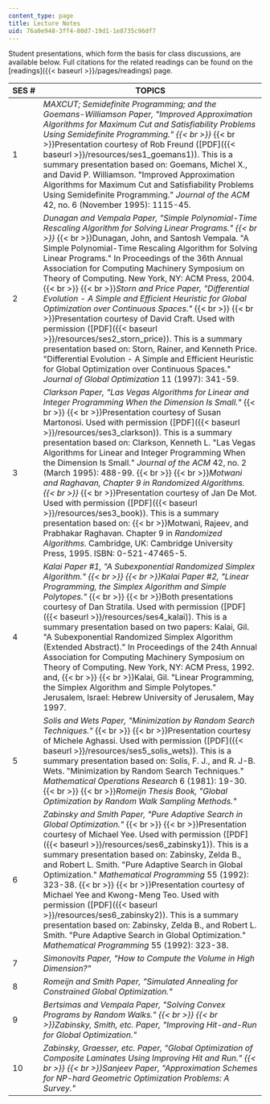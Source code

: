 ```yaml
---
content_type: page
title: Lecture Notes
uid: 76a0e948-3ff4-80d7-19d1-1e8735c96df7
---
```


Student presentations, which form the basis for class discussions, are available below. Full citations for the related readings can be found on the [readings]({{< baseurl >}}/pages/readings) page.

| SES # | TOPICS |
| --- | --- |
| 1 | _MAXCUT; Semidefinite Programming; and the Goemans-Williamson Paper, "Improved Approximation Algorithms for Maximum Cut and Satisfiability Problems Using Semidefinite Programming."  {{< br >}}_  {{< br >}}Presentation courtesy of Rob Freund ([PDF]({{< baseurl >}}/resources/ses1_goemans1)). This is a summary presentation based on: Goemans, Michel X., and David P. Williamson. "Improved Approximation Algorithms for Maximum Cut and Satisfiability Problems Using Semidefinite Programming." _Journal of the ACM_ 42, no. 6 (November 1995): 1115-45. |
| 2 | _Dunagan and Vempala Paper, "Simple Polynomial-Time Rescaling Algorithm for Solving Linear Programs."  {{< br >}}_  {{< br >}}Dunagan, John, and Santosh Vempala. "A Simple Polynomial-Time Rescaling Algorithm for Solving Linear Programs." In Proceedings of the 36th Annual Association for Computing Machinery Symposium on Theory of Computing. New York, NY: ACM Press, 2004.  {{< br >}}  {{< br >}}_Storn and Price Paper, "Differential Evolution - A Simple and Efficient Heuristic for Global Optimization over Continuous Spaces."_  {{< br >}}  {{< br >}}Presentation courtesy of David Craft. Used with permission ([PDF]({{< baseurl >}}/resources/ses2_storn_price)). This is a summary presentation based on: Storn, Rainer, and Kenneth Price. "Differential Evolution - A Simple and Efficient Heuristic for Global Optimization over Continuous Spaces." _Journal of Global Optimization_ 11 (1997): 341-59. |
| 3 | _Clarkson Paper, "Las Vegas Algorithms for Linear and Integer Programming When the Dimension Is Small."_  {{< br >}}  {{< br >}}Presentation courtesy of Susan Martonosi. Used with permission ([PDF]({{< baseurl >}}/resources/ses3_clarkson)). This is a summary presentation based on: Clarkson, Kenneth L. "Las Vegas Algorithms for Linear and Integer Programming When the Dimension Is Small." _Journal of the ACM_ 42, no. 2 (March 1995): 488-99.  {{< br >}}  {{< br >}}_Motwani and Raghavan, Chapter 9 in Randomized Algorithms.  {{< br >}}_  {{< br >}}Presentation courtesy of Jan De Mot. Used with permission ([PDF]({{< baseurl >}}/resources/ses3_book)). This is a summary presentation based on:  {{< br >}}Motwani, Rajeev, and Prabhakar Raghavan. Chapter 9 in _Randomized Algorithms_. Cambridge, UK: Cambridge University Press, 1995. ISBN: 0-521-47465-5. |
| 4 | _Kalai Paper #1, "A Subexponential Randomized Simplex Algorithm."  {{< br >}}  {{< br >}}Kalai Paper #2, "Linear Programming, the Simplex Algorithm and Simple Polytopes."_  {{< br >}}  {{< br >}}Both presentations courtesy of Dan Stratila. Used with permission ([PDF]({{< baseurl >}}/resources/ses4_kalai)). This is a summary presentation based on two papers: Kalai, Gil. "A Subexponential Randomized Simplex Algorithm (Extended Abstract)." In Proceedings of the 24th Annual Association for Computing Machinery Symposium on Theory of Computing. New York, NY: ACM Press, 1992. and,  {{< br >}}  {{< br >}}Kalai, Gil. "Linear Programming, the Simplex Algorithm and Simple Polytopes." Jerusalem, Israel: Hebrew University of Jerusalem, May 1997. |
| 5 | _Solis and Wets Paper, "Minimization by Random Search Techniques."_  {{< br >}}  {{< br >}}Presentation courtesy of Michele Aghassi. Used with permission ([PDF]({{< baseurl >}}/resources/ses5_solis_wets)). This is a summary presentation based on: Solis, F. J., and R. J-B. Wets. "Minimization by Random Search Techniques." _Mathematical Operations Research_ 6 (1981): 19-30.  {{< br >}}  {{< br >}}_Romeijn Thesis Book, "Global Optimization by Random Walk Sampling Methods."_ |
| 6 | _Zabinsky and Smith Paper, "Pure Adaptive Search in Global Optimization."_  {{< br >}}  {{< br >}}Presentation courtesy of Michael Yee. Used with permission ([PDF]({{< baseurl >}}/resources/ses6_zabinsky1)). This is a summary presentation based on: Zabinsky, Zelda B., and Robert L. Smith. "Pure Adaptive Search in Global Optimization." _Mathematical Programming_ 55 (1992): 323-38.  {{< br >}}  {{< br >}}Presentation courtesy of Michael Yee and Kwong-Meng Teo. Used with permission ([PDF]({{< baseurl >}}/resources/ses6_zabinsky2)). This is a summary presentation based on: Zabinsky, Zelda B., and Robert L. Smith. "Pure Adaptive Search in Global Optimization." _Mathematical Programming_ 55 (1992): 323-38. |
| 7 | _Simonovits Paper, "How to Compute the Volume in High Dimension?"_ |
| 8 | _Romeijn and Smith Paper, "Simulated Annealing for Constrained Global Optimization."_ |
| 9 | _Bertsimas and Vempala Paper, "Solving Convex Programs by Random Walks."  {{< br >}}  {{< br >}}Zabinsky, Smith, etc. Paper, "Improving Hit-and-Run for Global Optimization."_ |
| 10 | _Zabinsky, Graesser, etc. Paper, "Global Optimization of Composite Laminates Using Improving Hit and Run."  {{< br >}}  {{< br >}}Sanjeev Paper, "Approximation Schemes for NP-hard Geometric Optimization Problems: A Survey."_
